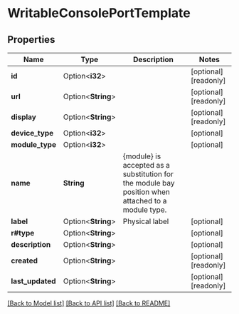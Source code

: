 # WritableConsolePortTemplate

## Properties

Name | Type | Description | Notes
------------ | ------------- | ------------- | -------------
**id** | Option<**i32**> |  | [optional][readonly]
**url** | Option<**String**> |  | [optional][readonly]
**display** | Option<**String**> |  | [optional][readonly]
**device_type** | Option<**i32**> |  | [optional]
**module_type** | Option<**i32**> |  | [optional]
**name** | **String** |  {module} is accepted as a substitution for the module bay position when attached to a module type.  | 
**label** | Option<**String**> | Physical label | [optional]
**r#type** | Option<**String**> |  | [optional]
**description** | Option<**String**> |  | [optional]
**created** | Option<**String**> |  | [optional][readonly]
**last_updated** | Option<**String**> |  | [optional][readonly]

[[Back to Model list]](../README.md#documentation-for-models) [[Back to API list]](../README.md#documentation-for-api-endpoints) [[Back to README]](../README.md)


